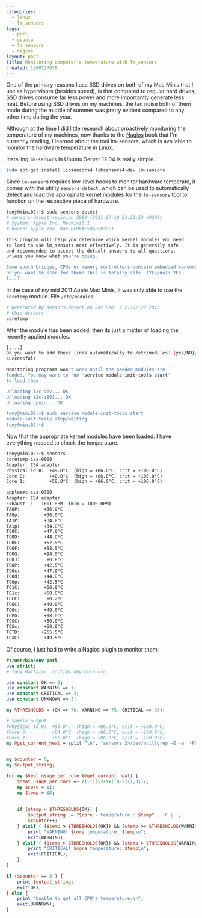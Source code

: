 ```yaml
---
categories:
  - linux
  - lm_sensors
tags:
  - perl
  - ubuntu
  - lm_sensors
  - nagios
layout: post
title: Monitoring computer's temperature with lm_sensors
created: 1360127978
---
```


One of the primary reasons I use SSD drives on both of my Mac Minis that I use as hypervisors (besides speed), is that compared to regular hard drives, SSD drives consume far less power and more importantly generate less heat. Before using SSD drives on my machines, the fan noise both of them made during the middle of summer was pretty evident compared to any other time during the year. 

Although at the time I did little research about proactively monitoring the temperature of my machines, now thanks to the <a href="http://nostarch.com/nagios.htm" target="_blank">Nagios</a> book that I'm currently reading, I learned about the tool lm-sensors, which is available to monitor the hardware temperature in Linux.

Installing `lm-sersors` in Ubuntu Server 12.04 is really simple.

```bash
sudo apt-get install libsensors4 libsensors4-dev lm-sensors
```

Since `lm-sensor`s requires low-level hooks to monitor hardware temperate, it comes with the utility `sensors-detect`, which can be used to automatically detect and load the appropriate kernel modules for the `lm-sensors` tool to function on the respective piece of hardware. 

```bash
tony@mini02:~$ sudo sensors-detect 
# sensors-detect revision 5984 (2011-07-10 21:22:53 +0200)
# System: Apple Inc. Macmini5,1
# Board: Apple Inc. Mac-8ED6AF5B48C039E1

This program will help you determine which kernel modules you need
to load to use lm_sensors most effectively. It is generally safe
and recommended to accept the default answers to all questions,
unless you know what you're doing.

Some south bridges, CPUs or memory controllers contain embedded sensors.
Do you want to scan for them? This is totally safe. (YES/no): YES
[...]
```

In the case of my mid 2011 Apple Mac Minis, it was only able to use the `coretemp` module. File `/etc/modules`:

```bash
# Generated by sensors-detect on Sat Feb  2 21:22:20 2013
# Chip drivers
coretemp
```

After the module has been added, then its just a matter of loading the recently applied modules.

```bash
[....]
Do you want to add these lines automatically to /etc/modules? (yes/NO)yes
Successful!

Monitoring programs won't work until the needed modules are
loaded. You may want to run 'service module-init-tools start'
to load them.

Unloading i2c-dev... OK
Unloading i2c-i801... OK
Unloading cpuid... OK

tony@mini02:~$ sudo service module-init-tools start
module-init-tools stop/waiting
tony@mini02:~$ 
```

Now that the appropriate kernel modules have been loaded. I have everything needed to check the temperature.

```bash
tony@mini02:~$ sensors
coretemp-isa-0000
Adapter: ISA adapter
Physical id 0:  +49.0°C  (high = +86.0°C, crit = +100.0°C)
Core 0:         +48.0°C  (high = +86.0°C, crit = +100.0°C)
Core 1:         +50.0°C  (high = +86.0°C, crit = +100.0°C)

applesmc-isa-0300
Adapter: ISA adapter
Exhaust  :   1801 RPM  (min = 1800 RPM)
TA0P:         +36.0°C  
TA0p:         +36.0°C  
TA1P:         +34.8°C  
TA1p:         +34.8°C  
TC0C:         +47.0°C  
TC0D:         +44.8°C  
TC0E:         +57.5°C  
TC0F:         +58.5°C  
TC0G:         +94.0°C  
TC0J:          +0.8°C  
TC0P:         +42.5°C  
TC0c:         +47.0°C  
TC0d:         +44.8°C  
TC0p:         +42.5°C  
TC1C:         +50.0°C  
TC1c:         +50.0°C  
TCFC:          +0.2°C  
TCGC:         +49.0°C  
TCGc:         +49.0°C  
TCPG:         +98.0°C  
TCSC:         +50.0°C  
TCSc:         +50.0°C  
TCTD:        +255.5°C  
TCXC:         +49.5°C  
```

Of course, I just had to write a Nagios plugin to monitor them:

```perl
#!/usr/bin/env perl
use strict;
# Tony Baltazar. root[@]rubyninja.org

use constant OK => 0;
use constant WARNING => 1;
use constant CRITICAL => 2;
use constant UNKNOWN => 3;

my %THRESHOLDS = (OK => 70, WARNING => 75, CRITICAL => 86);

# Sample output
#Physical id 0:  +55.0°C  (high = +86.0°C, crit = +100.0°C)
#Core 0:         +54.0°C  (high = +86.0°C, crit = +100.0°C)
#Core 1:         +55.0°C  (high = +86.0°C, crit = +100.0°C)
my @get_current_heat = split "\n", `sensors 2>/dev/null|grep -E -e '(Physical id 0|Core [0-1])'`;


my $counter = 0;
my $output_string;

for my $heat_usage_per_core (@get_current_heat) {
	$heat_usage_per_core =~ /(.*):\s+\+([0-9]{1,3})/;
	my $core = $1;
	my $temp = $2;
	
	
	if ($temp < $THRESHOLDS{OK}) {
		$output_string .= "$core - temperature : $temp" . 'C | ';
		$counter++;
	} elsif ( ($temp > $THRESHOLDS{OK}) && ($temp >= $THRESHOLDS{WARNING}) && ($temp < $THRESHOLDS{CRITICAL}) ) {
		print "WARNING! $core temperature: $temp\n";
		exit(WARNING);
	} elsif ( ($temp > $THRESHOLDS{OK}) && ($temp > $THRESHOLDS{WARNING}) && ($temp >= $THRESHOLDS{CRITICAL}) ) { 
		print "CRITICAL! $core temperature: $temp\n";
		exit(CRITICAL);
	}
}

if ($counter == 3 ) {
	print $output_string;
	exit(OK);
} else {
	print "Unable to get all CPU's temperature.\n";
	exit(UNKNOWN);
}
```
